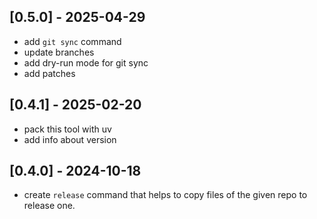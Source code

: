## [0.5.0] - 2025-04-29

- add `git sync` command
- update branches
- add dry-run mode for git sync
- add patches

## [0.4.1] - 2025-02-20

- pack this tool with uv
- add info about version

## [0.4.0] - 2024-10-18

- create `release` command that helps to copy files of the given repo to release one.